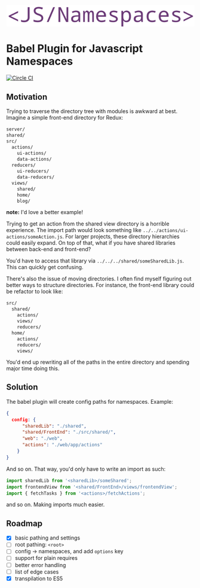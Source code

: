 ![logo](graphics/logo.png)
# Babel Plugin for Javascript Namespaces

[![Circle CI](https://circleci.com/gh/AntJanus/babel-plugin-namespaces/tree/master.svg?style=svg)](https://circleci.com/gh/AntJanus/babel-plugin-namespaces/tree/master)

## Motivation

Trying to traverse the directory tree with modules is awkward at best. Imagine a simple front-end directory for Redux:

```
server/
shared/
src/
  actions/
    ui-actions/
    data-actions/
  reducers/
    ui-reducers/
    data-reducers/
  views/
    shared/
    home/
    blog/
```

**note:** I'd love a better example!

Trying to get an action from the shared view directory is a horrible experience. The import path would look something like `../../actions/ui-actions/someAction.js`. For larger projects, these directory hierarchies could easily expand. On top of that, what if you have shared libraries between back-end and front-end?

You'd have to access that library via `../../../shared/someSharedLib.js`. This can quickly get confusing.

There's also the issue of moving directories. I often find myself figuring out better ways to structure directories. For instance, the front-end library could be refactor to look like:

```
src/
  shared/
    actions/
    views/
    reducers/
  home/
    actions/
    reducers/
    views/
```

You'd end up rewriting all of the paths in the entire directory and spending major time doing this.

## Solution

The babel plugin will create config paths for namespaces. Example:

```json
{
  config: {
	  "sharedLib": "./shared",
	  "shared/FrontEnd": "./src/shared/",
	  "web": "./web",
	  "actions": "./web/app/actions"
	}
}
```

And so on. That way, you'd only have to write an import as such:

```js
import sharedLib from '<sharedLib>/someShared';
import frontendView from '<shared/FrontEnd>/views/frontendView';
import { fetchTasks } from '<actions>/fetchActions';
```

and so on. Making imports much easier.

## Roadmap

- [x] basic pathing and settings
- [ ] root pathing: `<root>`
- [ ] config -> namespaces, and add `options` key
- [ ] support for plain requires
- [ ] better error handling
- [ ] list of edge cases
- [x] transpilation to ES5
